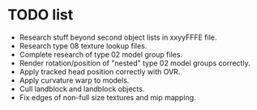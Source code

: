 # TODO list

* Research stuff beyond second object lists in xxyyFFFE file.
* Research type 08 texture lookup files.
* Complete research of type 02 model group files.
* Render rotation/position of "nested" type 02 model groups correctly.
* Apply tracked head position correctly with OVR.
* Apply curvature warp to models.
* Cull landblock and landblock objects.
* Fix edges of non-full size textures and mip mapping.